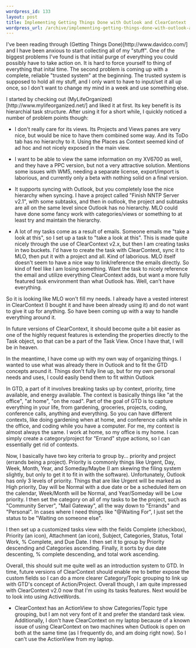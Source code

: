```yaml
--- 
wordpress_id: 133
layout: post
title: Implementing Getting Things Done with Outlook and ClearContext
wordpress_url: /archive/implementing-getting-things-done-with-outlook-and-clearcontext/
---
```


<p>I've been reading through (Getting Things Done)[http://www.davidco.com/] and I have been anxious to start collecting all of my "stuff".  One of the biggest problems I've found is that initial purge of everything you could possibly have to take action on.  It is hard to force yourself to thing of everything that inital time.  The second problem is coming up with a complete, reliable "trusted system" at the beginning.  The trusted system is supposed to hold all my stuff, and I only want to have to input/set it all up once, so I don't want to change my mind in a week and use something else.</p>

<p>I started by checking out (MyLifeOrganized)[http://www.mylifeorganized.net/] and liked it at first.  Its key benefit is its hierarchial task structure.  After using it for a short while, I quickly noticed a number of problem points though:</p>

<ul>
<li><p>I don't really care for its views.  Its Projects and Views panes are very nice, but would be nice to have them combined some way.  And its ToDo tab has no hierarchy to it.  Using the Places as Context seemed kind of ad hoc and not nicely exposed in the main view.</p></li>
<li><p>I want to be able to view the same information on my XV6700 as well, and they have a PPC version, but not a very attractive solution.  Mentions some issues with WM5, needing a separate license, export/import is laborious, and currently only a beta with nothing solid on a final version.</p></li>
<li><p>It supports syncing with Outlook, but you completely lose the nice hierarchy when syncing.  I have a project called "Finish NNTP Server v2.1", with some subtasks, and then in outlook, the project and subtasks are all on the same level since Outlook has no hierarchy.  MLO could have done some fancy work with categories/views or something to at least try and maintain the hierarchy.</p></li>
<li><p>A lot of my tasks come as a result of emails.  Someone emails me "take a look at this", so I set up a task to "take a look at this".  This is made quite nicely through the use of ClearContext v2.x, but then I am creating tasks in two buckets.  I'd have to create the task with ClearContext, sync it to MLO, then put it with a project and all.  Kind of laborious.  MLO itself doesn't seem to have a nice way to link/reference the emails directly.  So kind of feel like I am losing something.  Want the task to nicely reference the email and utilize everything ClearContext adds, but want a more fully featured task environment than what Outlook has.  Well, can't have everything.</p></li>
</ul>

<p>So it is looking like MLO won't fill my needs.  I already have a vested interest in ClearContext (I bought it and have been already using it) and do not want to give it up for anything.  So have been coming up with a way to handle everything around it.</p>

<p>In future versions of ClearContext, it should become quite a bit easier as one of the highly request features is extending the properties directly to the Task object, so that can be a part of the Task View.  Once I have that, I will be in heaven.</p>

<p>In the meantime, I have come up with my own way of organizing things.  I wanted to use what was already there in Outlook and to fit the GTD concepts around it.  Things don't fully line up, but for my own personal needs and uses, I could easily bend them to fit within Outlook</p>

<p>In GTD, a part of it involves breaking tasks up by context, priority, time available, and energy available.  The context is basically things like "at the office", "at home", "on the road".  Part of the goal of GTD is to capture everything in your life, from gardening, groceries, projects, coding, conference calls, anything and everything.  So you can have different contexts, like doing gardening when at home, and conference calls while in the office, and coding while you have a computer.  For me, my context is almost always the same.  I work at home, so my office is my home.  I can simply create a category/project for "Errand" stype actions, so I can essentially get rid of contexts.</p>

<p>Now, I basically have two key criteria to group by... priority and project (errands being a project).  Priority is commonly things like Urgent, Day, Week, Month, Year, and Someday/Maybe (I am skewing the filing system slightly, but only to get it to fit in with the software).  Unfortunately, Outlook has only 3 levels of priority.  Things that are like Urgent will be marked as High priority, Day will be Normal with a due date or be a scheduled item on the calendar, Week/Month will be Normal, and Year/Someday will be Low priority.  I then set the category on all of my tasks to be the project, such as "Community Server", "Mail Gateway", all the way down to "Errands" and "Personal".  In cases where I need things like "@Waiting For", I just set the status to be "Waiting on someone else".</p>

<p>I then set up a customized tasks view with the fields Complete (checkbox), Priority (an icon), Attachment (an icon), Subject, Categories, Status, Total Work, % Complete, and Due Date.  I then set it to group by Priority descending and Categories ascending.  Finally, it sorts by due date descenting, % complete descending, and total work ascending.</p>

<p>Overall, this should suit me quite well as an introduction system to GTD.  In time, future versions of ClearContext should enable me to better expose the custom fields so I can do a more clearer Category/Topic grouping to link up with GTD's concept of Action/Project.  Overall though, I am quite impressed with ClearContext v2.0 now that I'm using its tasks features.  Next would be to look into using ActiveWords.</p>

<ul>
<li>ClearContext has an ActionView to show Categories/Topic type grouping, but I am not very font of it and prefer the standard task view.  Additionally, I don't have ClearContext on my laptop because of a known issue of using ClearContext on two machines when Outlook is open on both at the same time (as I frequently do, and am doing right now).  So I can't use the ActionView from my laptop.</li>
</ul>
         
